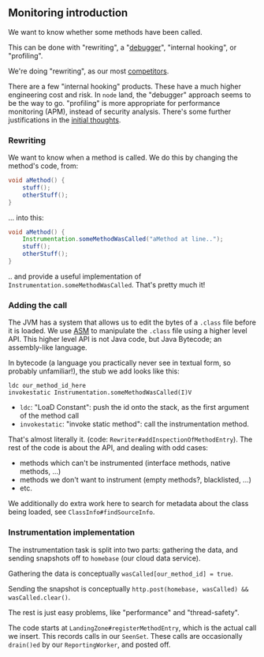 ## Monitoring introduction

We want to know whether some methods have been called.

This can be done with "rewriting", a "[debugger](debugger.md)", 
"internal hooking", or "profiling".

We're doing "rewriting", as our most [competitors](competitors.md).

There are a few "internal hooking" products. These have a much higher
engineering cost and risk. In `node` land, the "debugger" approach seems to
be the way to go. "profiling" is more appropriate for performance monitoring
(APM), instead of security analysis. There's some further justifications in
the [initial thoughts](initial-thoughts.md).


### Rewriting

We want to know when a method is called. We do this by changing the
method's code, from:

```java
void aMethod() {
    stuff();
    otherStuff();
}
```

... into this:

```java
void aMethod() {
    Instrumentation.someMethodWasCalled("aMethod at line..");
    stuff();
    otherStuff();
}
```

.. and provide a useful implementation of `Instrumentation.someMethodWasCalled`.
That's pretty much it!


### Adding the call

The JVM has a system that allows us to edit the bytes of a `.class` file
before it is loaded. We use [ASM](https://asm.ow2.io/) to manipulate the
`.class` file using a higher level API. This higher level API is not Java
code, but Java Bytecode; an assembly-like language.

In bytecode (a language you practically never see in textual form, so
probably unfamiliar!), the stub we add looks like this:

```
ldc our_method_id_here
invokestatic Instrumentation.someMethodWasCalled(I)V
```

 * `ldc`: "LoaD Constant": push the id onto the stack, as the first
    argument of the method call
 * `invokestatic`: "invoke static method": call the instrumentation
    method.

That's almost literally it. (code: `Rewriter#addInspectionOfMethodEntry`).
The rest of the code is about the API, and dealing with odd cases:

 * methods which can't be instrumented (interface methods, native methods, ...)
 * methods we don't want to instrument (empty methods?, blacklisted, ...)
 * etc.

We additionally do extra work here to search for metadata about the
class being loaded, see `ClassInfo#findSourceInfo`.

### Instrumentation implementation

The instrumentation task is split into two parts: gathering the data,
and sending snapshots off to `homebase` (our cloud data service).

Gathering the data is conceptually `wasCalled[our_method_id] = true`.

Sending the snapshot is conceptually `http.post(homebase, wasCalled) && wasCalled.clear()`.

The rest is just easy problems, like "performance" and "thread-safety".

The code starts at `LandingZone#registerMethodEntry`, which is the
actual call we insert. This records calls in our `SeenSet`. These calls
are occasionally `drain()ed` by our `ReportingWorker`, and posted off.
